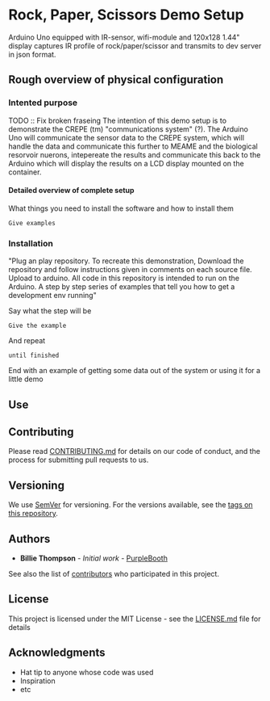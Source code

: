# Rock, Paper, Scissors Demo Setup

Arduino Uno equipped with IR-sensor, wifi-module and 120x128 1.44" display  captures IR profile of rock/paper/scissor and transmits to dev server in json format.

## Rough overview of physical configuration


### Intented purpose
TODO :: Fix broken fraseing
The intention of this demo setup is to demonstrate the CREPE (tm)  "communications system" (?). The Arduino Uno will communicate the sensor data to the CREPE system, which will handle the data and communicate this further to MEAME and the biological resorvoir nuerons, intepereate the results and communicate this back to the Arduino which will display the results on a LCD display mounted on the container.   


#### Detailed overview of complete setup

What things you need to install the software and how to install them

```
Give examples
```

### Installation

"Plug an play repository. To recreate this demonstration, Download the repository and follow instructions given in comments on each source file. Upload to arduino. All code in this repository is intended to run on the Arduino.
A step by step series of examples that tell you how to get a development env running"

Say what the step will be

```
Give the example
```

And repeat

```
until finished
```

End with an example of getting some data out of the system or using it for a little demo

## Use



## Contributing

Please read [CONTRIBUTING.md](https://gist.github.com/PurpleBooth/b24679402957c63ec426) for details on our code of conduct, and the process for submitting pull requests to us.

## Versioning

We use [SemVer](http://semver.org/) for versioning. For the versions available, see the [tags on this repository](https://github.com/your/project/tags). 

## Authors

* **Billie Thompson** - *Initial work* - [PurpleBooth](https://github.com/PurpleBooth)

See also the list of [contributors](https://github.com/your/project/contributors) who participated in this project.

## License

This project is licensed under the MIT License - see the [LICENSE.md](LICENSE.md) file for details

## Acknowledgments

* Hat tip to anyone whose code was used
* Inspiration
* etc

